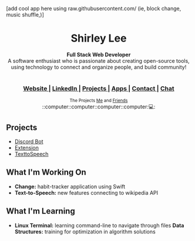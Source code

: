 [add cool app here using raw.githubusercontent.com/ (ie, block change, music shuffle,)]


<h1 align="center">Shirley Lee</h1>

<div align="center">
  <strong>Full Stack Web Developer</strong>
</div>
<div align="center">
  A software enthusiast who is passionate about creating open-source tools, using technology to connect and organize people, and build community! </div>

<br />



<div align="center">
  <h3>
    <a href="https://google.com">
      Website
    </a>
    <span> | </span>
    <a href="https://www.linkedin.com/in/shirley-l-b30954183/">
      LinkedIn
    </a>
    <span> | </span>
    <a href="https://github.com/ShirleyLe3/repositories">
      Projects
    </a>
    <span> | </span>
    <!-- <a href="https://github.com/trainyard/choo-cli"> -->
    <!--   CLI -->
    <!-- </a> -->
    <!-- <span> | </span> -->
    <a href="https://codepen.io">
      Apps
    </a>
    <span> | </span>
    <a href="https://docs.google.com/forms/d/e/1FAIpQLSdLXc8BDyD2w5-LXNl5-Elx6BtYjzd94NEsgbtO7MgQ23-2Vg/viewform">
      Contact
    </a>
    <span> | </span>
    <a href="https://discord.com">
      Chat
    </a>
  </h3>
</div>

<div align="center">
  <sub>The Projects
  <a href="https://google.com">Me</a> and
  <a href="https://google.com">
    Friends
  </a>
</div>
<div align="center">
  ::computer::computer::computer::computer:💻:
</div>  

## Projects
- [Discord Bot](#Compendium-Bot)
- [Extension](#EncoderExtension)
- [TexttoSpeech](https://github.com/ShirleyLe3/Inflow-Audio)


## What I'm Working On
- __Change:__ habit-tracker application using Swift
- __Text-to-Speech:__ new features connecting to wikipedia API
  
## What I'm Learning
- __Linux Terminal:__ learning command-line to navigate through files 
  __Data Structures:__ training for optimization in algorithm solutions

